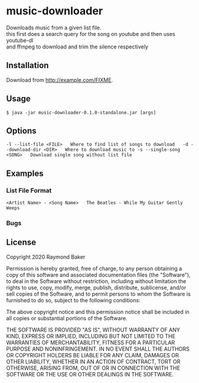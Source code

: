 # music-downloader

Downloads music from a given list file.  
this first does a search query for the song on youtube and then uses youtube-dl  
and ffmpeg to download and trim the silence respectively

## Installation

Download from http://example.com/FIXME.

## Usage

    $ java -jar music-downloader-0.1.0-standalone.jar [args]

## Options

`-l --list-file <FILE>  
    Where to find list of songs to download  
-d --download-dir <DIR>  
    Where to download music to
-s --single-song <SONG>  
    Download single song without list file`

## Examples

### List File Format

`<Artist Name> - <Song Name>  
The Beatles - While My Guitar Gently Weeps`

### Bugs


## License

Copyright 2020 Raymond Baker

Permission is hereby granted, free of charge, to any person obtaining a copy of this software and associated documentation files (the "Software"), to deal in the Software without restriction, including without limitation the rights to use, copy, modify, merge, publish, distribute, sublicense, and/or sell copies of the Software, and to permit persons to whom the Software is furnished to do so, subject to the following conditions:

The above copyright notice and this permission notice shall be included in all copies or substantial portions of the Software.

THE SOFTWARE IS PROVIDED "AS IS", WITHOUT WARRANTY OF ANY KIND, EXPRESS OR IMPLIED, INCLUDING BUT NOT LIMITED TO THE WARRANTIES OF MERCHANTABILITY, FITNESS FOR A PARTICULAR PURPOSE AND NONINFRINGEMENT. IN NO EVENT SHALL THE AUTHORS OR COPYRIGHT HOLDERS BE LIABLE FOR ANY CLAIM, DAMAGES OR OTHER LIABILITY, WHETHER IN AN ACTION OF CONTRACT, TORT OR OTHERWISE, ARISING FROM, OUT OF OR IN CONNECTION WITH THE SOFTWARE OR THE USE OR OTHER DEALINGS IN THE SOFTWARE.
